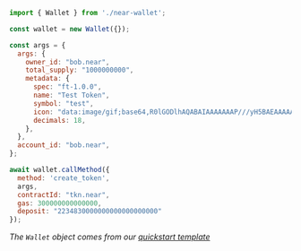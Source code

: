 ```js
import { Wallet } from './near-wallet';

const wallet = new Wallet({});

const args = {
  args: {
    owner_id: "bob.near",
    total_supply: "1000000000",
    metadata: {
      spec: "ft-1.0.0",
      name: "Test Token",
      symbol: "test",
      icon: "data:image/gif;base64,R0lGODlhAQABAIAAAAAAAP///yH5BAEAAAAALAAAAAABAAEAAAIBRAA7",
      decimals: 18,
    },
  },
  account_id: "bob.near",
};

await wallet.callMethod({
  method: 'create_token',
  args,
  contractId: "tkn.near",
  gas: 300000000000000,
  deposit: "2234830000000000000000000"
});
```
_The `Wallet` object comes from our [quickstart template](https://github.com/near-examples/hello-near-examples/blob/main/frontend/near-wallet.js)_ 